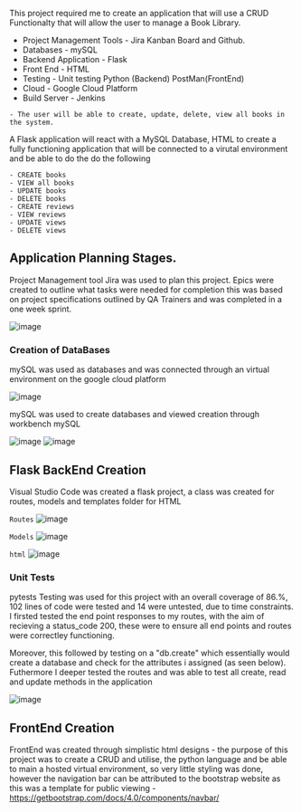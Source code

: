 This project required me to create an application that will use a CRUD Functionalty that will allow the user to manage a Book Library.

- Project Management Tools - Jira Kanban Board and Github.
- Databases - mySQL
- Backend Application - Flask
- Front End - HTML
- Testing - Unit testing Python (Backend) PostMan(FrontEnd)
- Cloud - Google Cloud Platform
- Build Server - Jenkins


```
- The user will be able to create, update, delete, view all books in the system.
```

A Flask application will react with a MySQL Database, HTML to create a fully functioning application that will be connected to a virutal environment and be able to do the do the following

```
- CREATE books
- VIEW all books
- UPDATE books
- DELETE books
- CREATE reviews
- VIEW reviews
- UPDATE views
- DELETE views
```

## Application Planning Stages.

Project Management tool Jira was used to plan this project.
Epics were created to outline what tasks were needed for completion this was based on project specifications outlined by QA Trainers and was completed in a one week sprint.


![image](https://user-images.githubusercontent.com/98025347/162742593-48db66f2-8ad3-4734-9632-1d8b1f556631.png)




### Creation of DataBases

mySQL was used as databases and was connected through an virtual environment on the google cloud platform

![image](https://user-images.githubusercontent.com/98025347/162745966-3936fc7a-f1fd-4ec8-8d81-9320a24b9324.png)


mySQL was used to create databases and viewed creation through workbench mySQL

![image](https://user-images.githubusercontent.com/98025347/162746657-f5fcc858-5643-4f7f-a4e8-2d7dc158ebaf.png)
![image](https://user-images.githubusercontent.com/98025347/162746734-19930bfd-e73a-4395-95d4-64a30eb4f61c.png)

## Flask BackEnd Creation

Visual Studio Code was created a flask project, a class was created for routes, models and templates folder for HTML

``` Routes ```
![image](https://user-images.githubusercontent.com/98025347/162748209-655280a8-f02d-49c9-a58f-21ecc16187e0.png)


``` Models ```
![image](https://user-images.githubusercontent.com/98025347/162748288-e6420328-062d-4e50-b0b8-da99bead8bab.png)

``` html ```
![image](https://user-images.githubusercontent.com/98025347/162748444-42ff9530-8238-4d65-baaa-4162df979e87.png)

### Unit Tests 
pytests Testing was used for this project with an overall coverage of 86.%, 102 lines of code were tested and 14 were untested, due to time constraints. I firsted tested the end point responses to my routes, with the aim of recieving a status_code 200, these were to ensure all end points and routes were correctley functioning.

Moreover, this followed by testing on a "db.create" which essentially would create a database and check for the attributes i assigned (as seen below). Futhermore I deeper tested the routes and was able to test all create, read and update methods in the application

![image](https://user-images.githubusercontent.com/98025347/162749475-f4b5e00d-e0b5-4fb3-9af3-551304cb303f.png)


## FrontEnd Creation

FrontEnd was created through simplistic html designs - the purpose of this project was to create a CRUD and utilise, the python language and be able to main a hosted virtual environment, so very little styling was done, however the navigation bar can be attributed to the bootstrap website as this was a template for public viewing - https://getbootstrap.com/docs/4.0/components/navbar/


